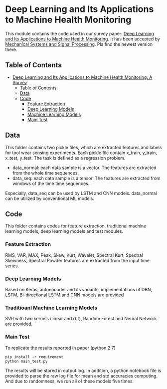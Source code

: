 # Deep Learning and Its Applications to Machine Health Monitoring

This module contains the code used in our survey paper: [Deep Learning and Its Applications to Machine Health Monitoring](https://www.researchgate.net/publication/311839720_Deep_Learning_and_Its_Applications_to_Machine_Health_Monitoring_A_Survey). It has been accepted by [Mechanical Systems and Signal Processing](https://www.journals.elsevier.com/mechanical-systems-and-signal-processing). Pls find the newest version there. 

## Table of Contents

<!-- TOC START min:1 max:3 link:true update:true -->
- [Deep Learning and Its Applications to Machine Health Monitoring: A Survey](#DL-MHMS)
  - [Table of Contents](#table-of-contents)
  - [Data](#data)
  - [Code](#code)
    - [Feature Extraction](#feature-extraction)
    - [Deep Learning Models](#deep-learning-models)
    - [Machine Learning Models](#machine-learning-models)
    - [Main Test](#main-test)
<!-- TOC END -->



## Data
This folder contains two pickle files, which are extracted features and labels for tool wear sensing experiments. Each pickle file contain x_train, y_train, x_test, y_test. The task is defined as a regression problem.

- data_normal: each data sample is a vector. The features are extracted from the whole time sequences. 
- data_seq: each data sample is a tensor. The features are extracted from windows of the time time sequences. 

Especially, data_seq can be used by LSTM and CNN models. data_normal can be utilized by conventional ML models.

## Code
This folder contains codes for feature extraction, traditional machine learning models, deep learning models and test modules. 

### Feature Extraction
RMS, VAR, MAX, Peak, Skew, Kurt, Wavelet, Spectral Kurt, Spectral Skewness, Spectral Powder features are extracted from the input time series. 

### Deep Learning Models
Based on Keras, autoencoder and its variants, implementations of DBN, LSTM, Bi-directional LSTM and CNN models are provided

### Traditioanl Machine Learning Models
SVR with two kernels (linear and rbf), Random Forest and Neural Network are provided.

### Main Test
To replicate the results reported in paper (python 2.7)
```
pip install -r requirement 
python main_test.py
```
The results will be stored in output.log. In addition, a python notebook file is provided to parse the raw log file for mean and std accuracies computing. And due to randomness, we run all of these models five times. 

